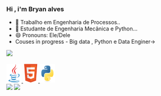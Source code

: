 ### Hi , i'm Bryan alves

- 🔭 Trabalho em Engenharia de Processos.. 
- 🌱 Estudante de Engenharia Mecânica e Python...
- 😄 Pronouns: Ele/Dele
- Couses in progress - Big data , Python e Data Enginer->


<div align="left">
  <a href="https://github.com/Bryanalves-cpu">
  <img height="180em" src="https://github-readme-stats.vercel.app/api?username=Bryanalves-cpu&show_icons=true&theme=foreste&include_all_commits=true&count_private=true"/>
  </div>
  
  <div style="display: inline_block"><br>
  <img align="front" alt="Bryan-java" height="50" width="40" src="https://raw.githubusercontent.com/devicons/devicon/master/icons/java/java-original.svg"> 
  <img align="front" alt="Bryan-HTML" height="50" width="40" src="https://raw.githubusercontent.com/devicons/devicon/master/icons/html5/html5-original.svg">
  <img align="front" alt="Bryan-Python" height="50" width="40" src="https://raw.githubusercontent.com/devicons/devicon/master/icons/python/python-original.svg">
  <img align="right"  height="150" style="border-radius:50px;">
</div>
  
  
<div> 
  <a href="https://www.linkedin.com/in/bryan-alves-654053185" target="_blank"><img src="https://img.shields.io/badge/-LinkedIn-%230077B5?style=for-the-badge&logo=linkedin&logoColor=white" target="_blank"></a> 
  <a href="https://instagram.com/Bryan___alves" target="_blank"><img src="https://img.shields.io/badge/-Instagram-%23E4405F?style=for-the-badge&logo=instagram&logoColor=white" target="_blank"></a>
